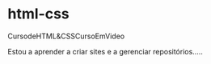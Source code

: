 # html-css
 CursodeHTML&CSSCursoEmVideo

 Estou a aprender a criar sites e a gerenciar 
 repositórios.....
